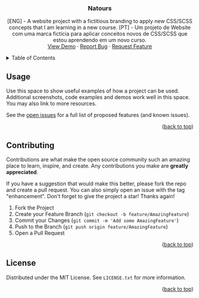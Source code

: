 <div id="top"></div>
<h3 align="center">Natours</h3>
  <p align="center">
    [ENG] - A website project with a fictitious branding to apply new CSS/SCSS concepts that I am learning in a new course. [PT] - Um projeto de Website com uma marca fictícia para aplicar conceitos novos de CSS/SCSS que estou aprendendo em um novo curso.
    <br>
    <a href="natours-fjrm.netlify.app">View Demo</a>
    ·
    <a href="https://github.com/thefjrm/natours/issues">Report Bug</a>
    ·
    <a href="https://github.com/thefjrm/natours/issues">Request Feature</a>
  </p>
</div>

<!-- TABLE OF CONTENTS -->
<details>
  <summary>Table of Contents</summary>
  <ol>
    <li><a href="#usage">Usage</a></li>
    <li><a href="#contributing">Contributing</a></li>
    <li><a href="#license">License</a></li>
  </ol>
</details>

<!-- USAGE EXAMPLES -->

## Usage

Use this space to show useful examples of how a project can be used. Additional screenshots, code examples and demos work well in this space. You may also link to more resources.

See the [open issues](https://github.com/github_username/repo_name/issues) for a full list of proposed features (and known issues).

<p align="right">(<a href="#top">back to top</a>)</p>

<!-- CONTRIBUTING -->

## Contributing

Contributions are what make the open source community such an amazing place to learn, inspire, and create. Any contributions you make are **greatly appreciated**.

If you have a suggestion that would make this better, please fork the repo and create a pull request. You can also simply open an issue with the tag "enhancement".
Don't forget to give the project a star! Thanks again!

1. Fork the Project
2. Create your Feature Branch (`git checkout -b feature/AmazingFeature`)
3. Commit your Changes (`git commit -m 'Add some AmazingFeature'`)
4. Push to the Branch (`git push origin feature/AmazingFeature`)
5. Open a Pull Request

<p align="right">(<a href="#top">back to top</a>)</p>

<!-- LICENSE -->

## License

Distributed under the MIT License. See `LICENSE.txt` for more information.

<p align="right">
  (<a href="#top">back to top</a>)
</p>
